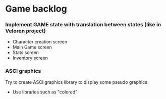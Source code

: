 # Game backlog

### Implement GAME state with translation between states (like in Veloren project)
 - Character creation screen
 - Main Game screen
 - Stats screen
 - Inventory screen
 
### ASCI graphics

Try to create ASCI graphics library to display some pseudo graphics

 - Use libraries such as "colored"
 
